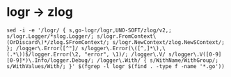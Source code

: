 # logr -> zlog
    sed -i -e '/logr/ { s,go-logr/logr,UNO-SOFT/zlog/v2,; s/logr.Logger/*slog.Logger/; s/logr.FromContext\(OrDiscard\)*/zlog.SFromContext/; s/logr.NewContext/zlog.NewSContext/; }; /logger\.Error([^"]/ s/logger\.Error(\([^,]*\),\(.*\))$/logger.Error(\2, "error", \1)/; /logger\.V/ s/logger\.V([0-9][0-9]*)\.Info/logger.Debug/; /logger\.With/ { s/WithName/WithGroup/; s/WithValues/With/; }' $(fgrep -l logr $(find . -type f -name '*.go'))
